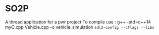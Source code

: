 # SO2P
A thread application for a pwr project 
To compile use :  g++ -std=c++14 myC.cpp Vehicle.cpp -o vehicle_simulation `sdl2-config --cflags --libs`
